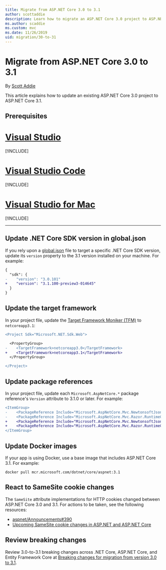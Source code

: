 ```yaml
---
title: Migrate from ASP.NET Core 3.0 to 3.1
author: scottaddie
description: Learn how to migrate an ASP.NET Core 3.0 project to ASP.NET Core 3.1.
ms.author: scaddie
ms.custom: mvc
ms.date: 11/26/2019
uid: migration/30-to-31
---
```

# Migrate from ASP.NET Core 3.0 to 3.1

By [Scott Addie](https://github.com/scottaddie)

This article explains how to update an existing ASP.NET Core 3.0 project to ASP.NET Core 3.1.

## Prerequisites

# [Visual Studio](#tab/visual-studio)

[!INCLUDE[](~/includes/net-core-prereqs-vs-3.1.md)]

# [Visual Studio Code](#tab/visual-studio-code)

[!INCLUDE[](~/includes/net-core-prereqs-vsc-3.1.md)]

# [Visual Studio for Mac](#tab/visual-studio-mac)

[!INCLUDE[](~/includes/net-core-prereqs-mac-3.1.md)]

---

## Update .NET Core SDK version in global.json

If you rely upon a [global.json](/dotnet/core/tools/global-json) file to target a specific .NET Core SDK version, update its `version` property to the 3.1 version installed on your machine. For example:

```diff
{
  "sdk": {
-    "version": "3.0.101"
+    "version": "3.1.100-preview3-014645"
  }
}
```

## Update the target framework

In your project file, update the [Target Framework Moniker (TFM)](/dotnet/standard/frameworks) to `netcoreapp3.1`:

```diff
<Project Sdk="Microsoft.NET.Sdk.Web">

  <PropertyGroup>
-    <TargetFramework>netcoreapp3.0</TargetFramework>
+    <TargetFramework>netcoreapp3.1</TargetFramework>
  </PropertyGroup>

</Project>
```

## Update package references

In your project file, update each `Microsoft.AspNetCore.*` package reference's `Version` attribute to 3.1.0 or later. For example:

```diff
<ItemGroup>
-    <PackageReference Include="Microsoft.AspNetCore.Mvc.NewtonsoftJson" Version="3.0.0" />
-    <PackageReference Include="Microsoft.AspNetCore.Mvc.Razor.RuntimeCompilation" Version="3.0.0" Condition="'$(Configuration)' == 'Debug'" />
+    <PackageReference Include="Microsoft.AspNetCore.Mvc.NewtonsoftJson" Version="3.1.0-preview3.19555.2" />
+    <PackageReference Include="Microsoft.AspNetCore.Mvc.Razor.RuntimeCompilation" Version="3.1.0-preview3.19555.2" Condition="'$(Configuration)' == 'Debug'" />
</ItemGroup>
```

## Update Docker images

If your app is using Docker, use a base image that includes ASP.NET Core 3.1. For example:

```console
docker pull mcr.microsoft.com/dotnet/core/aspnet:3.1
```

## React to SameSite cookie changes

The `SameSite` attribute implementations for HTTP cookies changed between ASP.NET Core 3.0 and 3.1. For actions to be taken, see the following resources:

* [aspnet/Announcements#390](https://github.com/aspnet/Announcements/issues/390)
* [Upcoming SameSite cookie changes in ASP.NET and ASP.NET Core](https://devblogs.microsoft.com/aspnet/upcoming-samesite-cookie-changes-in-asp-net-and-asp-net-core/)

## Review breaking changes

Review 3.0-to-3.1 breaking changes across .NET Core, ASP.NET Core, and Entity Framework Core at [Breaking changes for migration from version 3.0 to 3.1](/dotnet/core/compatibility/3.0-3.1).
